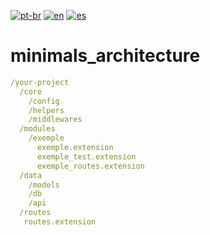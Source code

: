[![pt-br](https://img.shields.io/badge/language-pt--br-green.svg)](https://github.com/kauemurakami/minimals_architecture/blob/main/README.pt-br.md)
[![en](https://img.shields.io/badge/language-en-orange.svg)](https://github.com/kauemurakami/minimals_architecture/blob/main/README.md)
[![es](https://img.shields.io/badge/language-en-orange.svg)](https://github.com/kauemurakami/minimals_architecture/blob/main/README.md)

# minimals_architecture
```yaml
/your-project
  /core
    /config
    /helpers
    /middlewares 
  /modules 
    /exemple
      exemple.extension
      exemple_test.extension
      exemple_routes.extension
  /data
    /models 
    /db
    /api 
  /routes
   routes.extension



```
